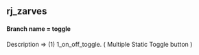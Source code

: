 ## rj_zarves
#### Branch name = toggle
Description => 
(1) 1_on_off_toggle. ( Multiple Static Toggle button )
